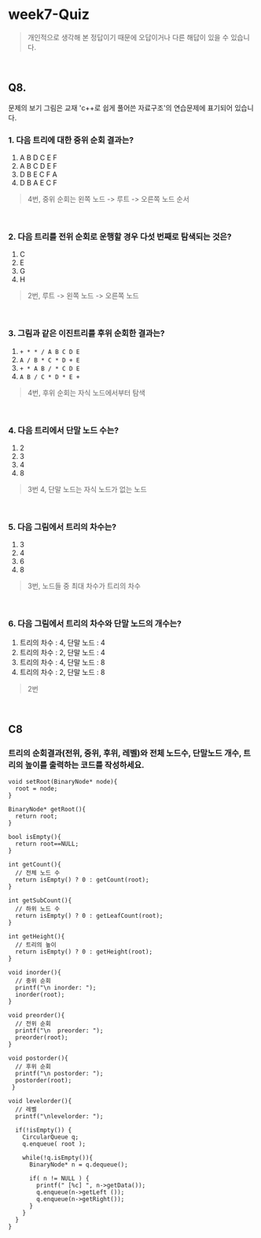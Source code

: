 # week7-Quiz
> 개인적으로 생각해 본 정답이기 때문에 오답이거나 다른 해답이 있을 수 있습니다. <br/>

<br/>

## Q8.
문제의 보기 그림은 교재 'c++로 쉽게 풀어쓴 자료구조'의 연습문제에 표기되어 있습니다.


### 1. 다음 트리에 대한 중위 순회 결과는?
1. A B D C E F
2. A B C D E F
3. D B E C F A
4. D B A E C F
> 4번, 중위 순회는 왼쪽 노드 -> 루트 -> 오른쪽 노드 순서

<br/>

### 2. 다음 트리를 전위 순회로 운행할 경우 다섯 번째로 탐색되는 것은?
1. C
2. E
3. G
4. H
> 2번, 루트 -> 왼쪽 노드 -> 오른쪽 노드

<br/>

### 3. 그림과 같은 이진트리를 후위 순회한 결과는?
1. `+ * * / A B C D E`
2. `A / B * C * D + E`
3. `+ * A B / * C D E`
4. `A B / C * D * E +`
> 4번, 후위 순회는 자식 노드에서부터 탐색 

<br/>

### 4. 다음 트리에서 단말 노드 수는?
1. 2
2. 3
3. 4 
4. 8
> 3번 4, 단말 노드는 자식 노드가 없는 노드

<br/>

### 5. 다음 그림에서 트리의 차수는?
1. 3
2. 4
3. 6
4. 8
> 3번, 노드들 중 최대 차수가 트리의 차수 

<br/>

### 6. 다음 그림에서 트리의 차수와 단말 노드의 개수는?
1. 트리의 차수 : 4, 단말 노드 : 4
2. 트리의 차수 : 2, 단말 노드 : 4
3. 트리의 차수 : 4, 단말 노드 : 8
4. 트리의 차수 : 2, 단말 노드 : 8
> 2번


<br/>

## C8
### 트리의 순회결과(전위, 중위, 후위, 레벨)와 전체 노드수, 단말노드 개수, 트리의 높이를 출력하는 코드를 작성하세요.
```
void setRoot(BinaryNode* node){
  root = node;
}
    
BinaryNode* getRoot(){
  return root;
}

bool isEmpty(){
  return root==NULL;
}

int getCount(){
  // 전체 노드 수
  return isEmpty() ? 0 : getCount(root);
}

int getSubCount(){
  // 하위 노드 수
  return isEmpty() ? 0 : getLeafCount(root);
}

int getHeight(){
  // 트리의 높이
  return isEmpty() ? 0 : getHeight(root);
}

void inorder(){
  // 중위 순회
  printf("\n inorder: ");
  inorder(root);
}

void preorder(){
  // 전위 순회
  printf("\n  preorder: ");
  preorder(root);
}

void postorder(){
  // 후위 순회
  printf("\n postorder: ");
  postorder(root);
 }
    
void levelorder(){
  // 레벨 
  printf("\nlevelorder: ");
  
  if(!isEmpty()) {
    CircularQueue q;
    q.enqueue( root );
    
    while(!q.isEmpty()){
      BinaryNode* n = q.dequeue();
      
      if( n != NULL ) {
        printf(" [%c] ", n->getData());
        q.enqueue(n->getLeft ());
        q.enqueue(n->getRight());
      }
    }
  }
}
```
